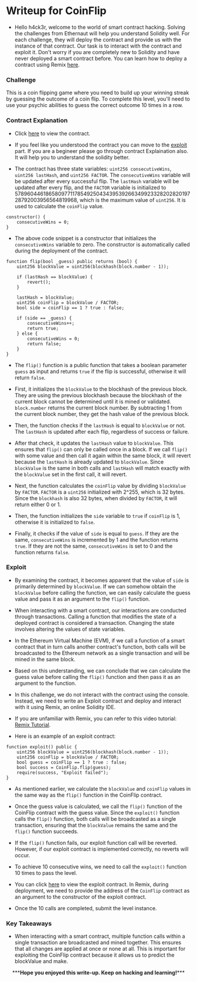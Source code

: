 # Writeup for CoinFlip

- Hello h4ck3r, welcome to the world of smart contract hacking. Solving the challenges from Ethernaut will help you understand Solidity well. For each challenge, they will deploy the contract and provide us with the instance of that contract. Our task is to interact with the contract and exploit it. Don't worry if you are completely new to Solidity and have never deployed a smart contract before. You can learn how to deploy a contract using Remix [here](https://youtu.be/3xNFZI8Ste4?si=i3cWN87OpX85zp6k).

### Challenge

This is a coin flipping game where you need to build up your winning streak by guessing the outcome of a coin flip. To complete this level, you'll need to use your psychic abilities to guess the correct outcome 10 times in a row.

### Contract Explanation

- Click [here](./src/contracts/CoinFlip.sol) to view the contract.

- If you feel like you understood the contract you can move to the [exploit](#exploit) part. If you are a begineer please go through contract Explaination also. It will help you to understand the solidity better.

- The contract has three state variables: `uint256 consecutiveWins`, `uint256 lastHash`, and `uint256 FACTOR`. The `consecutiveWins` variable will be updated after every successful flip. The `lastHash` variable will be updated after every flip, and the `FACTOR` variable is initialized to 57896044618658097711785492504343953926634992332820282019728792003956564819968, which is the maximum value of `uint256`. It is used to calculate the `coinFlip` value.

```solidity
constructor() {
    consecutiveWins = 0;
}
```

- The above code snippet is a constructor that initializes the `consecutiveWins` variable to zero. The constructor is automatically called during the deployment of the contract.

```solidity
function flip(bool _guess) public returns (bool) {
    uint256 blockValue = uint256(blockhash(block.number - 1));

    if (lastHash == blockValue) {
        revert();
    }

    lastHash = blockValue;
    uint256 coinFlip = blockValue / FACTOR;
    bool side = coinFlip == 1 ? true : false;

    if (side == _guess) {
        consecutiveWins++;
        return true;
    } else {
        consecutiveWins = 0;
        return false;
    }
}
```

- The `flip()` function is a public function that takes a boolean parameter `guess` as input and returns `true` if the flip is successful, otherwise it will return `false`.

- First, it initializes the `blockValue` to the blockhash of the previous block. They are using the previous blockhash because the blockhash of the current block cannot be determined until it is mined or validated. `block.number` returns the current block number. By subtracting 1 from the current block number, they get the hash value of the previous block.

- Then, the function checks if the `lastHash` is equal to `blockValue` or not. The `lastHash` is updated after each flip, regardless of success or failure.

- After that check, it updates the `lastHash` value to `blockValue`. This ensures that `flip()` can only be called once in a block. If we call `flip()` with some value and then call it again within the same block, it will revert because the `lastHash` is already updated to `blockValue`. Since `blockValue` is the same in both calls and `lastHash` will match exactly with the `blockValue` set in the first call, it will revert.

- Next, the function calculates the `coinFlip` value by dividing `blockValue` by `FACTOR`. `FACTOR` is a `uint256` initialized with 2^255, which is 32 bytes. Since the `blockhash` is also 32 bytes, when divided by `FACTOR`, it will return either 0 or 1.

- Then, the function initializes the `side` variable to `true` if `coinFlip` is 1, otherwise it is initialized to `false`.

- Finally, it checks if the value of `side` is equal to `guess`. If they are the same, `consecutiveWins` is incremented by 1 and the function returns `true`. If they are not the same, `consecutiveWins` is set to 0 and the function returns `false`.

### Exploit

- By examining the contract, it becomes apparent that the value of `side` is primarily determined by `blockValue`. If we can somehow obtain the `blockValue` before calling the function, we can easily calculate the guess value and pass it as an argument to the `flip()` function.

- When interacting with a smart contract, our interactions are conducted through transactions. Calling a function that modifies the state of a deployed contract is considered a transaction. Changing the state involves altering the values of state variables.

- In the Ethereum Virtual Machine (EVM), if we call a function of a smart contract that in turn calls another contract's function, both calls will be broadcasted to the Ethereum network as a single transaction and will be mined in the same block.

- Based on this understanding, we can conclude that we can calculate the guess value before calling the `flip()` function and then pass it as an argument to the function.

- In this challenge, we do not interact with the contract using the console. Instead, we need to write an Exploit contract and deploy and interact with it using Remix, an online Solidity IDE.

- If you are unfamiliar with Remix, you can refer to this video tutorial: [Remix Tutorial](https://www.youtube.com/watch?v=WmeWbo7wzGI).

- Here is an example of an exploit contract:

```solidity
function exploit() public {
    uint256 blockValue = uint256(blockhash(block.number - 1));
    uint256 coinFlip = blockValue / FACTOR;
    bool guess = coinFlip == 1 ? true : false;
    bool success = CoinFlip.flip(guess);
    require(success, "Exploit failed");
}
```

- As mentioned earlier, we calculate the `blockValue` and `coinFlip` values in the same way as the `flip()` function in the CoinFlip contract.

- Once the guess value is calculated, we call the `flip()` function of the CoinFlip contract with the guess value. Since the `exploit()` function calls the `flip()` function, both calls will be broadcasted as a single transaction, ensuring that the `blockValue` remains the same and the `flip()` function succeeds.

- If the `flip()` function fails, our exploit function call will be reverted. However, if our exploit contract is implemented correctly, no reverts will occur.

- To achieve 10 consecutive wins, we need to call the `exploit()` function 10 times to pass the level.

- You can click [here](./Exploit/ExploitCoinFlip.sol) to view the exploit contract. In Remix, during deployment, we need to provide the address of the `CoinFlip` contract as an argument to the constructor of the exploit contract.

- Once the 10 calls are completed, submit the level instance.

### Key Takeaways

- When interacting with a smart contract, multiple function calls within a single transaction are broadcasted and mined together. This ensures that all changes are applied at once or none at all. This is important for exploiting the CoinFlip contract because it allows us to predict the blockValue and make.

<p style="text-align:center;">***<strong>Hope you enjoyed this write-up. Keep on hacking and learning!</strong>***</p>
